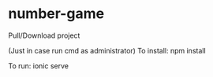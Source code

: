 # number-game

Pull/Download project

(Just in case run cmd as administrator)
To install:
npm install

To run:
ionic serve
